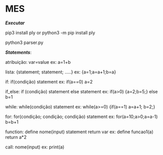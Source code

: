 # MES

***Executar***

pip3 install ply   or  python3 -m pip install ply

python3 parser.py




***Statements***:

atribuição: var=value 					ex: a=1+b

lista: {statement; statement; .....} 			ex: {a=1;a=a+1;b=a}

if: if(condição) statement 				ex: if(a==0) a=2

if_else: if (condição) statement else statement 	ex: if(a>0) {a=2;b=5;} else b=1

while: while(condição) statement 			ex: while(a>=0) {if(a==1) a=a+1; b=2;}

for: for(condição; condição; condição) statement 	ex: for(a=10;a>0;a=a-1) b=b+1

function: define nome(input) statement return var 	ex: define funcao1(a) return a*2

call: nome(input) 					ex: print(a)
